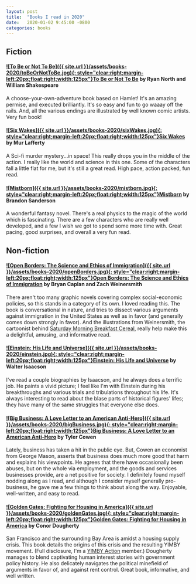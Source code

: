 ```yaml
---
layout: post
title:  "Books I read in 2020"
date:   2020-01-02 9:45:00 -0800
categories: books
---
```


## Fiction

#### [![To Be or Not To Be]({{ site.url }}/assets/books-2020/toBeOrNotToBe.jpg){: style="clear:right;margin-left:20px;float:right;width:125px"}](https://www.amazon.com/dp/0982853742/)[To Be or Not To Be]( https://www.amazon.com/dp/0982853742/) by Ryan North and William Shakespeare
A choose-your-own-adventure book based on Hamlet! It's an amazing permise, and executed brilliantly. It's so easy and fun to go waaay off the rails. And, all the various endings are illustrated by well known comic artists. Very fun book!


#### [![Six Wakes]({{ site.url }}/assets/books-2020/sixWakes.jpg){: style="clear:right;margin-left:20px;float:right;width:125px"}](https://www.amazon.com/dp/B01CDDAETS/)[Six Wakes](https://www.amazon.com/dp/B01CDDAETS/) by Mur Lafferty
A Sci-fi murder mystery...in space! This really drops you in the middle of the action. I really like the world and science in this one. Some of the characters fall a little flat for me, but it's still a great read. High pace, action packed, fun read.

#### [![Mistborn]({{ site.url }}/assets/books-2020/mistborn.jpg){: style="clear:right;margin-left:20px;float:right;width:125px"}](https://www.amazon.com/dp/0765377136/)[Mistborn](https://www.amazon.com/dp/0765377136/) by Brandon Sanderson
A wonderful fantasy novel. There's a real physics to the magic of the world which is fascinating. There are a few characters who are really well developed, and a few I wish we got to spend some more time with. Great pacing, good surprises, and overall a very fun read.





## Non-fiction

#### [![Open Borders: The Science and Ethics of Immigration]({{ site.url }}/assets/books-2020/openBorders.jpg){: style="clear:right;margin-left:20px;float:right;width:125px"}](https://www.amazon.com/dp/B07YRKYKZ3)[Open Borders: The Science and Ethics of Immigration](https://www.amazon.com/dp/B07YRKYKZ3) by Bryan Caplan and Zach Weinersmith
There aren't too many graphic novels covering complex social-economic policies, so this stands in a category of its own. I loved reading this. The book is conversational in nature, and tries to dissect various arguments against immigration in the United States as well as in favor (and generally comes down strongly in favor). And the illustrations from Weinersmith, the cartoonist behind [Saturday Morning Breakfast Cereal](https://www.smbc-comics.com), really help make this a delightful, amusing, and informative read.

#### [![Einstein: His Life and Universe]({{ site.url }}/assets/books-2020/einstein.jpg){: style="clear:right;margin-left:20px;float:right;width:125px"}](https://www.amazon.com/dp/B002AXQX4M)[Einstein: His Life and Universe](https://www.amazon.com/dp/B002AXQX4M) by Walter Isaacson
I've read a couple biographies by Isaacson, and he always does a terrific job. He paints a vivid picture; I feel like I'm with Einstein during his breakthroughs and various trials and tribulations throughout his life. It's always interesting to read about the blase parts of historical figures' lifes; they have many of the same struggles that everyone else does.

#### [![Big Business: A Love Letter to an American Anti-Hero]({{ site.url }}/assets/books-2020/bigBusiness.jpg){: style="clear:right;margin-left:20px;float:right;width:125px"}](https://www.amazon.com/dp/1250110548/)[Big Business: A Love Letter to an American Anti-Hero](https://www.amazon.com/dp/1250110548/) by Tyler Cowen
Lately, business has taken a hit in the public eye. But, Cowen an economist from George Mason, asserts that business does much more good that harm and explains his viewpoints. He agrees that there have occasionally been abuses, but on the whole via employment, and the goods and services businesses provide, are a net positive for society. I definitely found myself nodding along as I read, and although I consider myself generally pro-business, he gave me a few things to think about along the way. Enjoyable, well-written, and easy to read.

#### [![Golden Gates: Fighting for Housing in America]({{ site.url }}/assets/books-2020/goldenGates.jpg){: style="clear:right;margin-left:20px;float:right;width:125px"}](https://www.amazon.com/dp/0525560211/)[Golden Gates: Fighting for Housing in America](https://www.amazon.com/dp/0525560211/) by Conor Dougherty
San Francisco and the surrounding Bay Area is amidst a housing supply crisis. This book details the origins of this crisis and the resulting YIMBY movement. (Full disclosure, I'm a [YIMBY Action](yimbyaction.org) member.) Dougherty manages to blend captivating human interest stories with government policy history. He also delicately navigates the political minefield of arguments in favor of, and against rent control. Great book, informative, and well written.





